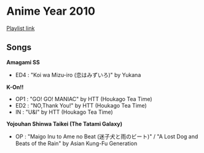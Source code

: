 # Anime Year 2010

[Playlist link](https://open.spotify.com/user/fz230568w0ccmom2dg3zvxq1h/playlist/3lWKoqSb4yyj6xYeDoyAUn?si=PQxVvgDDTKazaWyLArcmxQ)

## Songs

**Amagami SS**
* ED4 : "Koi wa Mizu-iro (恋はみずいろ)" by Yukana

**K-On!!**
* OP1 : "GO! GO! MANIAC" by HTT (Houkago Tea Time)
* ED2 : "NO,Thank You!" by HTT (Houkago Tea Time)
* IN : "U&I" by HTT (Houkago Tea Time)

**Yojouhan Shinwa Taikei (The Tatami Galaxy)**
* OP : "Maigo Inu to Ame no Beat (迷子犬と雨のビート)" / "A Lost Dog and Beats of the Rain" by Asian Kung-Fu Generation